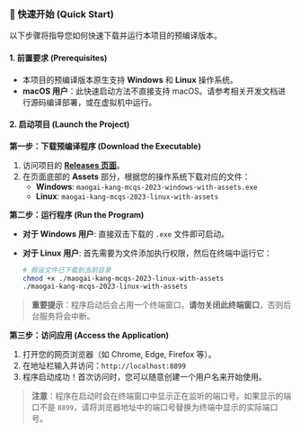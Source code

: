 ### 🚀 快速开始 (Quick Start)

以下步骤将指导您如何快速下载并运行本项目的预编译版本。

#### 1. 前置要求 (Prerequisites)

-   本项目的预编译版本原生支持 **Windows** 和 **Linux** 操作系统。
-   **macOS 用户**：此快速启动方法不直接支持 macOS。请参考相关开发文档进行源码编译部署，或在虚拟机中运行。

#### 2. 启动项目 (Launch the Project)

**第一步：下载预编译程序 (Download the Executable)**

1.  访问项目的 [**Releases 页面**](https://github.com/ShaddockNH3/maogai-kang-mcqs-2023/releases/tag/v1.0.0)。
2.  在页面底部的 **Assets** 部分，根据您的操作系统下载对应的文件：
    * **Windows**: `maogai-kang-mcqs-2023-windows-with-assets.exe`
    * **Linux**: `maogai-kang-mcqs-2023-linux-with-assets`

**第二步：运行程序 (Run the Program)**

-   **对于 Windows 用户**:
    直接双击下载的 `.exe` 文件即可启动。

-   **对于 Linux 用户**:
    首先需要为文件添加执行权限，然后在终端中运行它：
    ```bash
    # 假设文件已下载到当前目录
    chmod +x ./maogai-kang-mcqs-2023-linux-with-assets
    ./maogai-kang-mcqs-2023-linux-with-assets
    ```

> **重要提示**：程序启动后会占用一个终端窗口。**请勿关闭此终端窗口**，否则后台服务将会中断。

**第三步：访问应用 (Access the Application)**

1.  打开您的网页浏览器（如 Chrome, Edge, Firefox 等）。
2.  在地址栏输入并访问：`http://localhost:8899`
3.  程序启动成功！首次访问时，您可以随意创建一个用户名来开始使用。

> **注意**：程序在启动时会在终端窗口中显示正在监听的端口号。如果显示的端口不是 `8899`，请将浏览器地址中的端口号替换为终端中显示的实际端口号。
